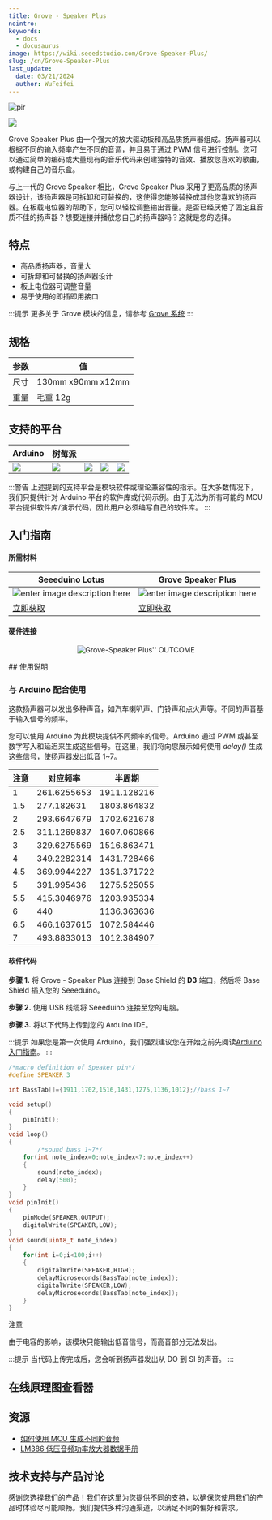 ```yaml
---
title: Grove - Speaker Plus
nointro:
keywords:
  - docs
  - docusaurus
image: https://wiki.seeedstudio.com/Grove-Speaker-Plus/
slug: /cn/Grove-Speaker-Plus
last_update:
  date: 03/21/2024
  author: WuFeifei
---
```


<!--     -->
<p style={{textAlign: 'center'}}><img src="https://files.seeedstudio.com/wiki/Grove-Speaker_Plus/IMG/03.png" alt="pir" width={600} height="auto" /></p>

[![](https://files.seeedstudio.com/wiki/common/Get_One_Now_Banner.png)](https://www.seeedstudio.com/Grove-Speaker-Plus-p-4592.html)

Grove Speaker Plus 由一个强大的放大驱动板和高品质扬声器组成。扬声器可以根据不同的输入频率产生不同的音调，并且易于通过 PWM 信号进行控制。您可以通过简单的编码或大量现有的音乐代码来创建独特的音效、播放您喜欢的歌曲，或构建自己的音乐盒。

与上一代的 Grove Speaker 相比，Grove Speaker Plus 采用了更高品质的扬声器设计，该扬声器是可拆卸和可替换的，这使得您能够替换成其他您喜欢的扬声器。在板载电位器的帮助下，您可以轻松调整输出音量。是否已经厌倦了固定且音质不佳的扬声器？想要连接并播放您自己的扬声器吗？这就是您的选择。

## 特点

- 高品质扬声器，音量大
- 可拆卸和可替换的扬声器设计
- 板上电位器可调整音量
- 易于使用的即插即用接口

:::提示
    更多关于 Grove 模块的信息，请参考 [Grove 系统](https://wiki.seeedstudio.com/Grove_System/)
:::

## 规格

| 参数         | 值 |
|------|-----|
| 尺寸 | 130mm x90mm x12mm|
|重量   |毛重 12g|

支持的平台
-------------------

| Arduino                                                      | 树莓派                                                       |                                                              |                                                              |                                                              |
| ------------------------------------------------------------ | ------------------------------------------------------------ | ------------------------------------------------------------ | ------------------------------------------------------------ | ------------------------------------------------------------ |
| ![](https://files.seeedstudio.com/wiki/wiki_english/docs/images/arduino_logo.jpg) | ![](https://files.seeedstudio.com/wiki/wiki_english/docs/images/raspberry_pi_logo_n.jpg) | ![](https://files.seeedstudio.com/wiki/wiki_english/docs/images/bbg_logo_n.jpg) | ![](https://files.seeedstudio.com/wiki/wiki_english/docs/images/wio_logo_n.jpg) | ![](https://files.seeedstudio.com/wiki/wiki_english/docs/images/linkit_logo_n.jpg) |

:::警告
    上述提到的支持平台是模块软件或理论兼容性的指示。在大多数情况下，我们只提供针对 Arduino 平台的软件库或代码示例。由于无法为所有可能的 MCU 平台提供软件库/演示代码，因此用户必须编写自己的软件库。
:::

## 入门指南

#### 所需材料

| Seeeduino Lotus | Grove Speaker Plus|
|--------------|--------------|
|![enter image description here](https://files.seeedstudio.com/wiki/Grove-Doppler-Radar/IMG/Seeeduino_Lotus.png)|![enter image description here](https://files.seeedstudio.com/wiki/Grove-Speaker_Plus/IMG/small.png)|
|[立即获取](https://www.seeedstudio.com/Seeeduino-Lotus-V1-1-ATMega328-Board-with-Grove-Interface.html)|[立即获取](https://www.seeedstudio.com/Grove-Speaker-Plus-p-4592.html)|

#### 硬件连接

<div align="center">
<figure>
<img src="https://files.seeedstudio.com/wiki/Grove-Speaker_Plus/IMG/Hardware_Connection.jpg" alt="Grove-Speaker Plus'' OUTCOME" title="demo" />
<figcaption><b></b><i></i></figcaption>
</figure>
</div>
## 使用说明

### 与 Arduino 配合使用

这款扬声器可以发出多种声音，如汽车喇叭声、门铃声和点火声等。不同的声音基于输入信号的频率。

您可以使用 Arduino 为此模块提供不同频率的信号。Arduino 通过 PWM 或甚至数字写入和延迟来生成这些信号。在这里，我们将向您展示如何使用 *delay()* 生成这些信号，使扬声器发出低音 1~7。

|**注意**|对应频率|半周期|
|---|---|----|
|1| 261.6255653 |1911.128216|
|1.5|277.182631|1803.864832|
|2|293.6647679|1702.621678|
|2.5|311.1269837|1607.060866|
|3|329.6275569|1516.863471|
|4|349.2282314|1431.728466|
|4.5|369.9944227|1351.371722|
|5|391.995436|1275.525055|
|5.5|415.3046976|1203.935334|
|6|440|1136.363636|
|6.5|466.1637615|1072.584446|
|7|493.8833013|1012.384907|

#### 软件代码

**步骤 1.** 将 Grove - Speaker Plus 连接到 Base Shield 的 **D3** 端口，然后将 Base Shield 插入您的 Seeeduino。

**步骤 2.** 使用 USB 线缆将 Seeeduino 连接至您的电脑。

**步骤 3.** 将以下代码上传到您的 Arduino IDE。

:::提示
        如果您是第一次使用 Arduino，我们强烈建议您在开始之前先阅读[Arduino 入门指南](https://wiki.seeedstudio.com/Getting_Started_with_Arduino/)。
:::

```C++
/*macro definition of Speaker pin*/
#define SPEAKER 3

int BassTab[]={1911,1702,1516,1431,1275,1136,1012};//bass 1~7

void setup()
{
    pinInit();
}
void loop()
{
        /*sound bass 1~7*/
    for(int note_index=0;note_index<7;note_index++)
    {
        sound(note_index);
        delay(500);
    }
}
void pinInit()
{
    pinMode(SPEAKER,OUTPUT);
    digitalWrite(SPEAKER,LOW);
}
void sound(uint8_t note_index)
{
    for(int i=0;i<100;i++)
    {
        digitalWrite(SPEAKER,HIGH);
        delayMicroseconds(BassTab[note_index]);
        digitalWrite(SPEAKER,LOW);
        delayMicroseconds(BassTab[note_index]);
    }
}
```

<div class="admonition note">
<p class="admonition-title">注意</p>
由于电容的影响，该模块只能输出低音信号，而高音部分无法发出。
</div>

:::提示
     当代码上传完成后，您会听到扬声器发出从 DO 到 SI 的声音。
:::

## 在线原理图查看器

<div className="altium-ecad-viewer" data-project-src="https://files.seeedstudio.com/wiki/Grove-Speaker_Plus/202002903_Grove-Speaker_Plus_v1.0_SCH&PCB.zip" style={{borderRadius: '0px 0px 4px 4px', height: 500, borderStyle: 'solid', borderWidth: 1, borderColor: 'rgb(241, 241, 241)', overflow: 'hidden', maxWidth: 1280, maxHeight: 700, boxSizing: 'border-box'}}>
</div>

资源
--------

- [如何使用 MCU 生成不同的音频](https://files.seeedstudio.com/wiki/Grove-Speaker/res/Tone.pdf)
- [LM386 低压音频功率放大器数据手册](https://files.seeedstudio.com/wiki/Grove-Speaker/res/LM386_Low_Voltage_Audio_Power_Amplifier_Datasheet.pdf)

## 技术支持与产品讨论

感谢您选择我们的产品！我们在这里为您提供不同的支持，以确保您使用我们的产品时体验尽可能顺畅。我们提供多种沟通渠道，以满足不同的偏好和需求。

<div class="button_tech_support_container">
<a href="https://forum.seeedstudio.com/" class="button_forum"></a> 
<a href="https://www.seeedstudio.com/contacts" class="button_email"></a>
</div>

<div class="button_tech_support_container">
<a href="https://discord.gg/eWkprNDMU7" class="button_discord"></a> 
<a href="https://github.com/Seeed-Studio/wiki-documents/discussions/69" class="button_discussion"></a>
</div>
